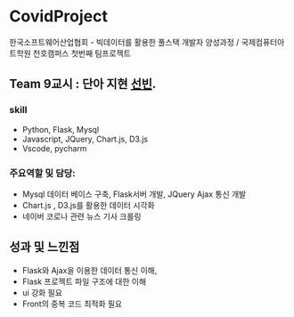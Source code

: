# CovidProject
한국소프트웨어산업협회 -  빅데이터를 활용한 풀스택 개발자 양성과정 / 국제컴퓨터아트학원 천호캠퍼스 첫번째 팀프로젝트

## Team 9교시 : 단아 지현 [선빈](https://github.com/bin2da97).

### skill
- Python, Flask, Mysql
- Javascript, JQuery, Chart.js, D3.js
- Vscode, pycharm


### 주요역할 및 담당: 
- Mysql 데이터 베이스 구축, Flask서버 개발, JQuery Ajax 통신 개발
- Chart.js , D3.js를 활용한 데이터 시각화
- 네이버 코로나 관련 뉴스 기사 크롤링

## 성과 및 느낀점
- Flask와 Ajax을 이용한 데이터 통신 이해,
- Flask 프로젝트 파일 구조에 대한 이해
- ui 강화 필요
- Front의 중복 코드 최적화 필요 
